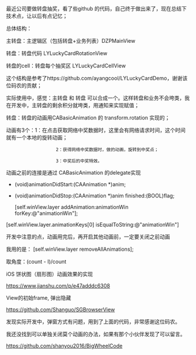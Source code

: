 最近公司要做转盘抽奖，看了些github 的代码，自己终于做出来了，现在总结下技术点，让以后有点记忆；

总体结构：

主转盘：主逻辑区（包括转盘+业务列表）DZPMainView

转盘：转盘代码     LYLuckyCardRotationView

转盘的cell：转盘每个抽奖区   LYLuckyCardCellView

这个结构是参考了https://github.com/ayangcool/LYLuckyCardDemo，谢谢该位码农的贡献；

实际使用中，感觉：主转盘 和 转盘 可以合成一个。这样转盘和业务不会垮类，我在开发中，主转盘的剩余积分就垮类，用通知来实现赋值；

转盘：转盘的动画用CABasicAnimation 的 transform.rotation 实现的；

动画有3个：1：在点击获取网络中奖数据时，这里会有网络请求时间，这个时间就有一个本地的旋转动画；

                       2：获得网络中奖数据时，做的动画，旋转到中奖点；

                       3：中奖后的中奖特效。

动画之前的连接是通过 CABasicAnimation 的delegate实现

- (void)animationDidStart:(CAAnimation *)anim;

- (void)animationDidStop:(CAAnimation *)anim finished:(BOOL)flag;

  [self.winView.layer addAnimation:animationWin forKey:@"animationWin"];

[self.winView.layer.animationKeys[0] isEqualToString:@"animationWin"]

开发中注意的点，动画用完后，再开启其他动画前，一定要关闭之前动画

我用的是： [self.winView.layer removeAllAnimations];

取角度：(count - I)/count

iOS 饼状图（扇形图）动画效果的实现

https://www.jianshu.com/p/e47adddc6308

View的初始frame, 弹出隐藏

https://github.com/Shanguo/SGBrowserView

发现实际开发中，弹窗方式有问题，用到了上面的代码，非常感谢这位码农。

我还没找到可以单独关闭莫个动画的办法，如果有那个小伙伴发现了可以留言。

https://github.com/shanyou2016/BigWheelCode
